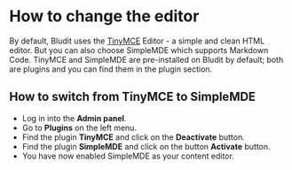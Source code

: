 # How to change the editor
<!-- position: 6 -->

By default, Bludit uses the [TinyMCE](https://www.tiny.cloud/) Editor - a simple and clean HTML editor. But you can also choose SimpleMDE which supports Markdown Code. TinyMCE and SimpleMDE are pre-installed on Bludit by default; both are plugins and you can find them in the plugin section.

## How to switch from TinyMCE to SimpleMDE
- Log in into the **Admin panel**.
- Go to **Plugins** on the left menu.
- Find the plugin **TinyMCE** and click on the **Deactivate** button.
- Find the plugin **SimpleMDE** and click on the button **Activate** button.
- You have now enabled SimpleMDE as your content editor.
